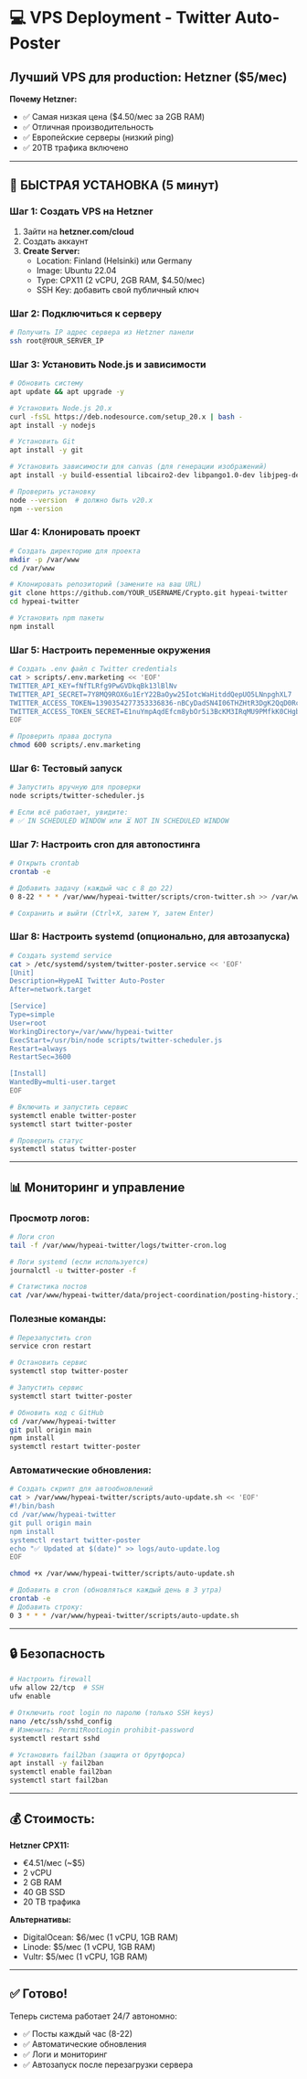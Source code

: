 # 💻 VPS Deployment - Twitter Auto-Poster

## Лучший VPS для production: Hetzner ($5/мес)

**Почему Hetzner:**
- ✅ Самая низкая цена ($4.50/мес за 2GB RAM)
- ✅ Отличная производительность
- ✅ Европейские серверы (низкий ping)
- ✅ 20TB трафика включено

---

## 🚀 БЫСТРАЯ УСТАНОВКА (5 минут)

### Шаг 1: Создать VPS на Hetzner

1. Зайти на **hetzner.com/cloud**
2. Создать аккаунт
3. **Create Server:**
   - Location: Finland (Helsinki) или Germany
   - Image: Ubuntu 22.04
   - Type: CPX11 (2 vCPU, 2GB RAM, $4.50/мес)
   - SSH Key: добавить свой публичный ключ

### Шаг 2: Подключиться к серверу

```bash
# Получить IP адрес сервера из Hetzner панели
ssh root@YOUR_SERVER_IP
```

### Шаг 3: Установить Node.js и зависимости

```bash
# Обновить систему
apt update && apt upgrade -y

# Установить Node.js 20.x
curl -fsSL https://deb.nodesource.com/setup_20.x | bash -
apt install -y nodejs

# Установить Git
apt install -y git

# Установить зависимости для canvas (для генерации изображений)
apt install -y build-essential libcairo2-dev libpango1.0-dev libjpeg-dev libgif-dev librsvg2-dev

# Проверить установку
node --version  # должно быть v20.x
npm --version
```

### Шаг 4: Клонировать проект

```bash
# Создать директорию для проекта
mkdir -p /var/www
cd /var/www

# Клонировать репозиторий (замените на ваш URL)
git clone https://github.com/YOUR_USERNAME/Crypto.git hypeai-twitter
cd hypeai-twitter

# Установить npm пакеты
npm install
```

### Шаг 5: Настроить переменные окружения

```bash
# Создать .env файл с Twitter credentials
cat > scripts/.env.marketing << 'EOF'
TWITTER_API_KEY=fNfTLRfg9PwGVDkqBk13lBlNv
TWITTER_API_SECRET=7Y8MQ9ROX6u1ErY22BaOyw25IotcWaHitddQepUO5LNnpghXL7
TWITTER_ACCESS_TOKEN=1390354277353336836-nBCyDadSN4I06THZHtR3DgK2QqD0Rc
TWITTER_ACCESS_TOKEN_SECRET=E1nuYmpAqdEfcm8ybOr5i3BcKM3IRqMU9PMfkK0CHgbPs
EOF

# Проверить права доступа
chmod 600 scripts/.env.marketing
```

### Шаг 6: Тестовый запуск

```bash
# Запустить вручную для проверки
node scripts/twitter-scheduler.js

# Если всё работает, увидите:
# ✅ IN SCHEDULED WINDOW или ⏳ NOT IN SCHEDULED WINDOW
```

### Шаг 7: Настроить cron для автопостинга

```bash
# Открыть crontab
crontab -e

# Добавить задачу (каждый час с 8 до 22)
0 8-22 * * * /var/www/hypeai-twitter/scripts/cron-twitter.sh >> /var/www/hypeai-twitter/logs/twitter-cron.log 2>&1

# Сохранить и выйти (Ctrl+X, затем Y, затем Enter)
```

### Шаг 8: Настроить systemd (опционально, для автозапуска)

```bash
# Создать systemd service
cat > /etc/systemd/system/twitter-poster.service << 'EOF'
[Unit]
Description=HypeAI Twitter Auto-Poster
After=network.target

[Service]
Type=simple
User=root
WorkingDirectory=/var/www/hypeai-twitter
ExecStart=/usr/bin/node scripts/twitter-scheduler.js
Restart=always
RestartSec=3600

[Install]
WantedBy=multi-user.target
EOF

# Включить и запустить сервис
systemctl enable twitter-poster
systemctl start twitter-poster

# Проверить статус
systemctl status twitter-poster
```

---

## 📊 Мониторинг и управление

### Просмотр логов:

```bash
# Логи cron
tail -f /var/www/hypeai-twitter/logs/twitter-cron.log

# Логи systemd (если используется)
journalctl -u twitter-poster -f

# Статистика постов
cat /var/www/hypeai-twitter/data/project-coordination/posting-history.json | jq
```

### Полезные команды:

```bash
# Перезапустить cron
service cron restart

# Остановить сервис
systemctl stop twitter-poster

# Запустить сервис
systemctl start twitter-poster

# Обновить код с GitHub
cd /var/www/hypeai-twitter
git pull origin main
npm install
systemctl restart twitter-poster
```

### Автоматические обновления:

```bash
# Создать скрипт для автообновлений
cat > /var/www/hypeai-twitter/scripts/auto-update.sh << 'EOF'
#!/bin/bash
cd /var/www/hypeai-twitter
git pull origin main
npm install
systemctl restart twitter-poster
echo "✅ Updated at $(date)" >> logs/auto-update.log
EOF

chmod +x /var/www/hypeai-twitter/scripts/auto-update.sh

# Добавить в cron (обновляться каждый день в 3 утра)
crontab -e
# Добавить строку:
0 3 * * * /var/www/hypeai-twitter/scripts/auto-update.sh
```

---

## 🔒 Безопасность

```bash
# Настроить firewall
ufw allow 22/tcp  # SSH
ufw enable

# Отключить root login по паролю (только SSH keys)
nano /etc/ssh/sshd_config
# Изменить: PermitRootLogin prohibit-password
systemctl restart sshd

# Установить fail2ban (защита от брутфорса)
apt install -y fail2ban
systemctl enable fail2ban
systemctl start fail2ban
```

---

## 💰 Стоимость:

**Hetzner CPX11:**
- €4.51/мес (~$5)
- 2 vCPU
- 2 GB RAM
- 40 GB SSD
- 20 TB трафика

**Альтернативы:**
- DigitalOcean: $6/мес (1 vCPU, 1GB RAM)
- Linode: $5/мес (1 vCPU, 1GB RAM)
- Vultr: $5/мес (1 vCPU, 1GB RAM)

---

## ✅ Готово!

Теперь система работает 24/7 автономно:
- ✅ Посты каждый час (8-22)
- ✅ Автоматические обновления
- ✅ Логи и мониторинг
- ✅ Автозапуск после перезагрузки сервера
